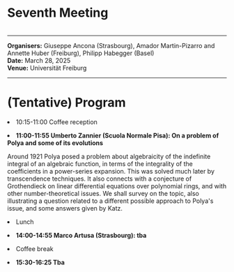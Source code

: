 <HTML>
<BODY>
 <TABLE>
    <TR>
	<H1>Seventh Meeting
	</H1>    
    </TR>
  </TABLE>
<hr>

<b>Organisers:</b>  Giuseppe Ancona (Strasbourg), Amador Martin-Pizarro and Annette Huber (Freiburg), Philipp Habegger (Basel)<br>
<b>Date:</b> March 28, 2025<br>
<b>Venue:</b> Universität Freiburg
<p>
<hr>
<h1> (Tentative) Program </h1>

<li> 10:15-11:00 Coffee reception <p>
<li><b> 11:00-11:55 Umberto Zannier (Scuola Normale Pisa): On a problem of Polya and some of its evolutions </b> <p>
Around 1921 Polya posed a problem about algebraicity of the indefinite integral of an algebraic function, in terms of the integrality of the coefficients in a power-series expansion. This was solved much later by transcendence techniques. It also connects with a conjecture of Grothendieck on linear differential equations over polynomial rings, and with other number-theoretical issues. We shall survey on the topic, also illustrating a question related to a different possible approach to Polya's issue, and some answers given by Katz.
<p>
<li>Lunch <p>
<li><b> 14:00-14:55 Marco Artusa (Strasbourg): tba </b> <p>
<li>Coffee break<p>
<li><b> 15:30-16:25 Tba </b> <p></p> 

<!---
Alexei Skorobogatov (Imperial College London): 
--->
